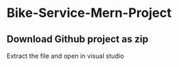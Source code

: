 # Bike-Service-Mern-Project
## Download Github project as zip
Extract the file and open in visual studio
